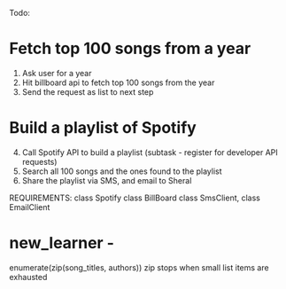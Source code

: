 Todo:
# Fetch top 100 songs from a year 
1. Ask user for a year
2. Hit billboard api to fetch top 100 songs from the year
3. Send the request as list to next step
# Build a playlist of Spotify
4. Call Spotify API to build a playlist (subtask - register for developer API requests)
5. Search all 100 songs and the ones found to the playlist
6. Share the playlist via SMS, and email to Sheral

REQUIREMENTS:
class Spotify
class BillBoard
class SmsClient, class EmailClient


# new_learner -

enumerate(zip(song_titles, authors))
zip stops when small list items are exhausted